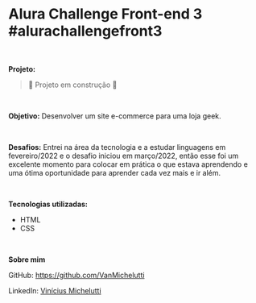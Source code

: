 # Alura Challenge Front-end 3  #alurachallengefront3
<br>

**Projeto:**
> :construction: Projeto em construção :construction:

<br>

**Objetivo:** Desenvolver um site e-commerce para uma loja geek.

<br>

**Desafios:** Entrei na área da tecnologia e a estudar linguagens em fevereiro/2022 e o desafio iniciou em março/2022, então esse foi um excelente momento para colocar em prática o que estava aprendendo e uma ótima oportunidade para aprender cada vez mais e ir além.

<br>

**Tecnologias utilizadas:**
- HTML
- CSS

<br>

**Sobre mim**

GitHub:
https://github.com/VanMichelutti

LinkedIn:
<a href="https://br.linkedin.com/in/vin%C3%ADcius-michelutti-022344234?trk=profile-badge">Vinícius Michelutti</a></div>
              
